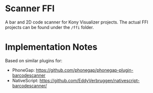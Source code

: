 # Scanner FFI

A bar and 2D code scanner for Kony Visualizer projects. The actual FFI projects can be found under the `/ffi` folder.

# Implementation Notes

Based on similar plugins for:

* PhoneGap: https://github.com/phonegap/phonegap-plugin-barcodescanner
* NativeScript: https://github.com/EddyVerbruggen/nativescript-barcodescanner/